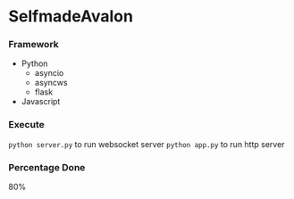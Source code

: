 # SelfmadeAvalon
### Framework
- Python
    - asyncio
    - asyncws
    - flask
- Javascript

### Execute
`python server.py` to run websocket server
`python app.py` to run http server

### Percentage Done
80%
